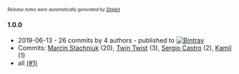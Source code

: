 <sup><sup>*Release notes were automatically generated by [Shipkit](http://shipkit.org/)*</sup></sup>

#### 1.0.0
 - 2019-06-13 - 26 commits by 4 authors - published to [![Bintray](https://img.shields.io/badge/Bintray-1.0.0-green.svg)](https://bintray.com/shipkit-bootstrap/bootstrap/maven/1.0.0)
 - Commits: [Marcin Stachniuk](https://github.com/mstachniuk) (20), [Twin Twist](https://github.com/TwinTwist) (3), [Sergio Castro](https://github.com/sergio-castro) (2), [Kamil](https://github.com/eximius313) (1)
 - all [(#1)](https://github.com/sergio-castro/shipkit-workshop-19/pull/1)

